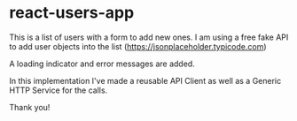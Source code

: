 # react-users-app
 
This is a list of users with a form to add new ones. 
I am using a free fake API to add user objects into the list (https://jsonplaceholder.typicode.com)

A loading indicator and error messages are added.

In this implementation I've made a reusable API Client as well as a Generic HTTP Service for the calls. 


Thank you!
